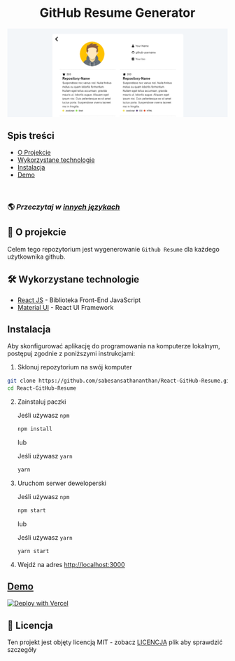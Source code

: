 <h1 align='center'>GitHub Resume Generator</h1>

<img alt="React GitHub Resume" src="../src/assets/readme/screenshot.png"  align='center'/>

## Spis treści

- [O Projekcie](#about)
- [Wykorzystane technologie](#built-with)
- [Instalacja](#installation)
- [Demo](#live-demo)

<br>

### 🌎 _Przeczytaj w [innych językach](./Translations.md)_

<h2 id='about'>🤔 O projekcie</h2>

Celem tego repozytorium jest wygenerowanie `Github Resume` dla każdego użytkownika github.

<h2 id='built-with'>🛠️ Wykorzystane technologie</h2>

- [React JS](https://reactjs.org/) - Biblioteka Front-End JavaScript
- [Material UI](https://material-ui.com/) - React UI Framework

<h2 id='installation'>Instalacja</h2>

Aby skonfigurować aplikację do programowania na komputerze lokalnym, postępuj zgodnie z poniższymi instrukcjami:

1. Sklonuj repozytorium na swój komputer

```bash
git clone https://github.com/sabesansathananthan/React-GitHub-Resume.git
cd React-GitHub-Resume
```

2. Zainstaluj paczki

   Jeśli używasz `npm`

   ```bash
   npm install
   ```

   lub

   Jeśli używasz `yarn`

   ```bash
   yarn
   ```

3. Uruchom serwer deweloperski

   Jeśli używasz `npm`

   ```bash
   npm start
   ```

   lub

   Jeśli używasz `yarn`

   ```bash
   yarn start
   ```

4. Wejdź na adres <http://localhost:3000>

<h2 id='live-demo'><a href="https://react-github-resume.vercel.app/">Demo</a></h2>

[![Deploy with Vercel](https://vercel.com/button)](https://vercel.com/new/git/external?repository-url=https://github.com/sabesansathananthan/React-GitHub-Resume)

## 📄 Licencja

Ten projekt jest objęty licencją MIT - zobacz [LICENCJA](../LICENSE) plik aby sprawdzić szczegóły
